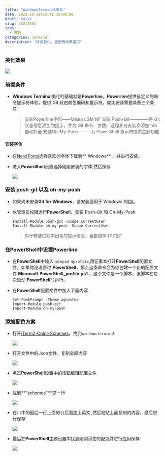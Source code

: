 ```yaml
---
title: "WindowsTerminal美化"
date: 2021-10-19T22:41:18+08:00
draft: false
slug: 353f4593
tags:
  - 教程
categories: Terminal
description: "终端美化，告别传统黑窗口"
---
```


### 美化效果

![](https://gitee.com/earl9/img/raw/master/img/2021/10195711-6.webp)

### 前提条件

- **Windows Terminal**美化的基础就是**Powerline**。**Powerline**提供自定义的命令提示符体验，提供 Git 状态颜色编码和提示符。成功安装需要具备三个条件：

  >安装Powerline字形——Meslo LGM NF
  >安装 Posh-Git-————将 Git 状态信息添加到提示，并为 Git 命令、参数、远程和分支名称添加 tab 自动补全
  >安装Oh-My-Posh———为 PowerShell 提示符提供主题功能

#### 安装字体

- 在[Nerd Fonts](https://www.nerdfonts.com/font-downloads)选择喜欢的字体下载到** Windows** ，并进行安装。

- 进入**PowerShell**设置选择刚刚安装的字体,然后保存

  ![](https://gitee.com/earl9/img/raw/master/img/2021/10195711-7.webp)

### 安装 posh-git 以及 oh-my-posh

- 如果尚未安装**Git for Windows**，请安装适用于 Windows 的[Git](https://git-scm.com/downloads)。

- 以管理员权限运行**PowerShell**，安装 Posh-Git 和 Oh-My-Posh

  ~~~shell
  Install-Module posh-git -Scope CurrentUser
  Install-Module oh-my-posh -Scope CurrentUser
  ~~~

  >对于安装过程中出现的提示信息，全部选择 [Y]“是”

### 在PowerShell中设置Powerline

- 在**PowerShell**中输入`notepad $profile`,用记事本打开**PowerShell**配置文件，如果你没设置过 **PowerShell**，那么这条命令会为你创建一个新的配置文件 **Microsoft.PowerShell_profile.ps1** ，这个文件是一个脚本，该脚本在每次启动 **PowerShell**时运行。

- 在**PowerShell**配置文件中加入下面内容

  ~~~shell
  Set-PoshPrompt -Theme agnoster
  Import-Module posh-git
  Import-Module oh-my-posh
  ~~~

### 添加配色方案

- 打开[iTerm2-Color-Schemes](https://github.com/mbadolato/iTerm2-Color-Schemes)，找到`windowsterminal`

  ![](https://gitee.com/earl9/img/raw/master/img/2021/10195711-9.webp)

- 打开文件中的Json文件，复制全部内容

  ![](https://gitee.com/earl9/img/raw/master/img/2021/10195711.webp)

- 点击**PowerShell**设置中的按钮编辑配置文件

  ![](https://gitee.com/earl9/img/raw/master/img/2021/10195711-1.webp)

- 找到**"schemes"**这一行

  ![](https://gitee.com/earl9/img/raw/master/img/2021/10195711-2.webp)

- 在`[]`中的最后一行上面的`{}`后面加上英文`,`然后粘贴上面复制的内容，最后进行保存

  ![](https://gitee.com/earl9/img/raw/master/img/2021/10195711-4.webp)

- 最后在**PowerShell**主题设置中找到刚刚添加的配色并进行应用保存

  ![](https://gitee.com/earl9/img/raw/master/img/2021/10195711-5.webp)

